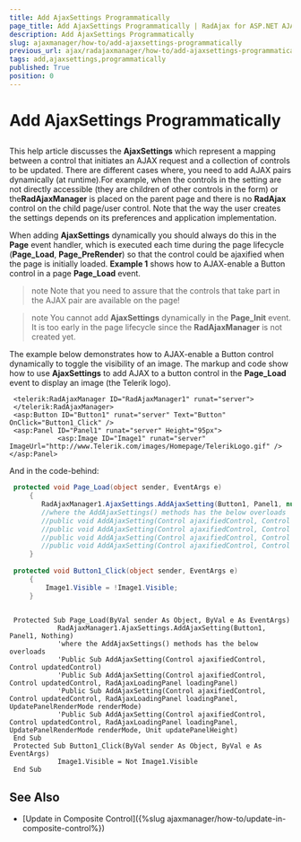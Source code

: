 ```yaml
---
title: Add AjaxSettings Programmatically
page_title: Add AjaxSettings Programmatically | RadAjax for ASP.NET AJAX Documentation
description: Add AjaxSettings Programmatically
slug: ajaxmanager/how-to/add-ajaxsettings-programmatically
previous_url: ajax/radajaxmanager/how-to/add-ajaxsettings-programmatically
tags: add,ajaxsettings,programmatically
published: True
position: 0
---
```


# Add AjaxSettings Programmatically



## 

This help article discusses the **AjaxSettings** which represent a mapping between a control that initiates an AJAX request and a collection of controls to be updated. There are different cases where, you need to add AJAX pairs dynamically (at runtime).For example, when the controls in the setting are not directly accessible (they are children of other controls in the form) or the**RadAjaxManager** is placed on the parent page and there is no **RadAjax** control on the child page/user control. Note that the way the user creates the settings depends on its preferences and application implementation.

When adding **AjaxSettings** dynamically you should always do this in the **Page** event handler, which is executed each time during the page lifecycle (**Page_Load**, **Page_PreRender**) so that the control could be ajaxified when the page is initially loaded. **Example 1** shows how to AJAX-enable a Button control in a page **Page_Load** event.

>note Note that you need to assure that the controls that take part in the AJAX pair are available on the page!
>


>note You cannot add **AjaxSettings** dynamically in the **Page_Init** event. It is too early in the page lifecycle since the **RadAjaxManager** is not created yet.
>


The example below demonstrates how to AJAX-enable a Button control dynamically to toggle the visibility of an image. The markup and code show how to use **AjaxSettings** to add AJAX to a button control in the **Page_Load** event to display an image (the Telerik logo).

````ASP.NET
 <telerik:RadAjaxManager ID="RadAjaxManager1" runat="server">
 </telerik:RadAjaxManager>
 <asp:Button ID="Button1" runat="server" Text="Button" OnClick="Button1_Click" />
 <asp:Panel ID="Panel1" runat="server" Height="95px">
	        <asp:Image ID="Image1" runat="server" ImageUrl="http://www.Telerik.com/images/Homepage/TelerikLogo.gif" />
</asp:Panel>
````



And in the code-behind:



````C#
 protected void Page_Load(object sender, EventArgs e)    
	 {        
	    RadAjaxManager1.AjaxSettings.AddAjaxSetting(Button1, Panel1, null);
	    //where the AddAjaxSettings() methods has the below overloads
	    //public void AddAjaxSetting(Control ajaxifiedControl, Control updatedControl)
	    //public void AddAjaxSetting(Control ajaxifiedControl, Control updatedControl, RadAjaxLoadingPanel loadingPanel)
	    //public void AddAjaxSetting(Control ajaxifiedControl, Control updatedControl, RadAjaxLoadingPanel loadingPanel, UpdatePanelRenderMode renderMode)
	    //public void AddAjaxSetting(Control ajaxifiedControl, Control updatedControl, RadAjaxLoadingPanel loadingPanel, UpdatePanelRenderMode renderMode, Unit updatePanelHeight)
	 }
	    
 protected void Button1_Click(object sender, EventArgs e)   
	 {   
	     Image1.Visible = !Image1.Visible;    
	 }
	
````
````VB 
 Protected Sub Page_Load(ByVal sender As Object, ByVal e As EventArgs)
	        RadAjaxManager1.AjaxSettings.AddAjaxSetting(Button1, Panel1, Nothing)
	        'where the AddAjaxSettings() methods has the below overloads
	        'Public Sub AddAjaxSetting(Control ajaxifiedControl, Control updatedControl)
	        'Public Sub AddAjaxSetting(Control ajaxifiedControl, Control updatedControl, RadAjaxLoadingPanel loadingPanel)
	        'Public Sub AddAjaxSetting(Control ajaxifiedControl, Control updatedControl, RadAjaxLoadingPanel loadingPanel, UpdatePanelRenderMode renderMode)
	        'Public Sub AddAjaxSetting(Control ajaxifiedControl, Control updatedControl, RadAjaxLoadingPanel loadingPanel, UpdatePanelRenderMode renderMode, Unit updatePanelHeight)
 End Sub
 Protected Sub Button1_Click(ByVal sender As Object, ByVal e As EventArgs)
	        Image1.Visible = Not Image1.Visible
 End Sub
````


## See Also

 * [Update in Composite Control]({%slug ajaxmanager/how-to/update-in-composite-control%})
